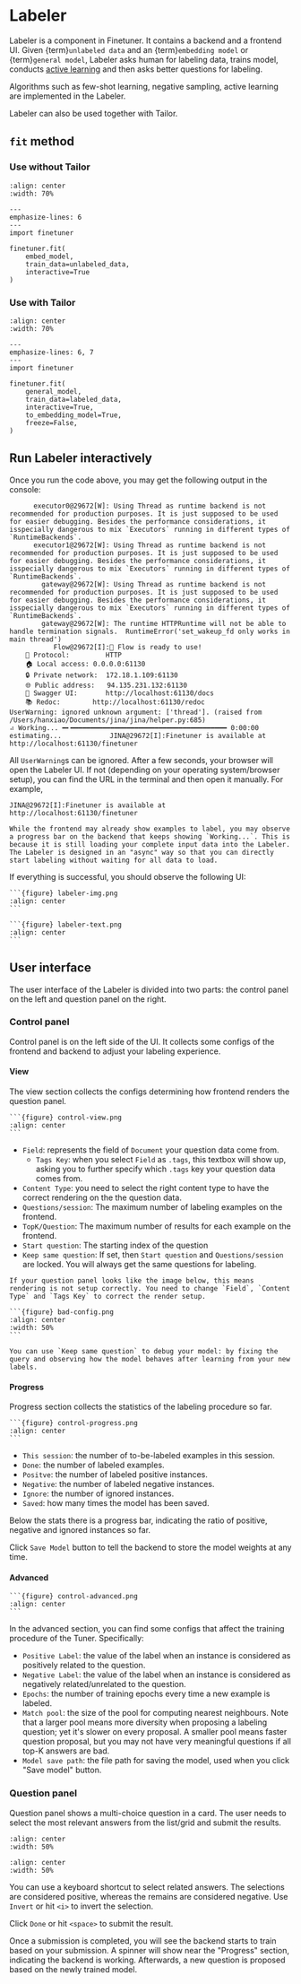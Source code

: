 # Labeler

Labeler is a component in Finetuner. It contains a backend and a frontend UI. Given {term}`unlabeled data` and an {term}`embedding model` or {term}`general model`, Labeler asks human for labeling data, trains model, conducts [active learning](https://en.wikipedia.org/wiki/Active_learning_(machine_learning)) and then asks better questions for labeling.

Algorithms such as few-shot learning, negative sampling, active learning are implemented in the Labeler.

Labeler can also be used together with Tailor.

## `fit` method

### Use without Tailor

```{figure} labeler-case1.svg
:align: center
:width: 70%
```

```{code-block} python
---
emphasize-lines: 6
---
import finetuner

finetuner.fit(
    embed_model,
    train_data=unlabeled_data,
    interactive=True
)
```

### Use with Tailor

```{figure} labeler-case2.svg
:align: center
:width: 70%
```

```{code-block} python
---
emphasize-lines: 6, 7
---
import finetuner

finetuner.fit(
    general_model,
    train_data=labeled_data,
    interactive=True,
    to_embedding_model=True,
    freeze=False,
)
```

## Run Labeler interactively

Once you run the code above, you may get the following output in the console:
```console
      executor0@29672[W]: Using Thread as runtime backend is not recommended for production purposes. It is just supposed to be used for easier debugging. Besides the performance considerations, it isspecially dangerous to mix `Executors` running in different types of `RuntimeBackends`.
      executor1@29672[W]: Using Thread as runtime backend is not recommended for production purposes. It is just supposed to be used for easier debugging. Besides the performance considerations, it isspecially dangerous to mix `Executors` running in different types of `RuntimeBackends`.
        gateway@29672[W]: Using Thread as runtime backend is not recommended for production purposes. It is just supposed to be used for easier debugging. Besides the performance considerations, it isspecially dangerous to mix `Executors` running in different types of `RuntimeBackends`.
        gateway@29672[W]: The runtime HTTPRuntime will not be able to handle termination signals.  RuntimeError('set_wakeup_fd only works in main thread')
           Flow@29672[I]:🎉 Flow is ready to use!
	🔗 Protocol: 		HTTP
	🏠 Local access:	0.0.0.0:61130
	🔒 Private network:	172.18.1.109:61130
	🌐 Public address:	94.135.231.132:61130
	💬 Swagger UI:		http://localhost:61130/docs
	📚 Redoc:		http://localhost:61130/redoc
UserWarning: ignored unknown argument: ['thread']. (raised from /Users/hanxiao/Documents/jina/jina/helper.py:685)
⠴ Working... ━╸━━━━━━━━━━━━━━━━━━━━━━━━━━━━━━━━━━━━━━━ 0:00:00 estimating...            JINA@29672[I]:Finetuner is available at http://localhost:61130/finetuner
```

All `UserWarning`s can be ignored. After a few seconds, your browser will open the Labeler UI. If not (depending on your operating system/browser setup), you can find the URL in the terminal and then open it manually. For example,

```console
JINA@29672[I]:Finetuner is available at http://localhost:61130/finetuner
```

```{tip}
While the frontend may already show examples to label, you may observe a progress bar on the backend that keeps showing `Working...`. This is because it is still loading your complete input data into the Labeler. The Labeler is designed in an "async" way so that you can directly start labeling without waiting for all data to load. 
```

If everything is successful, you should observe the following UI:

````{tab} Image 
```{figure} labeler-img.png
:align: center
```

````
````{tab} Text 
```{figure} labeler-text.png
:align: center
```

````

## User interface

The user interface of the Labeler is divided into two parts: the control panel on the left and question panel on the right.

### Control panel

Control panel is on the left side of the UI. It collects some configs of the frontend and backend to adjust your labeling experience.

#### View

The view section collects the configs determining how frontend renders the question panel.


````{sidebar} View
```{figure} control-view.png
:align: center
```
````

- `Field`: represents the field of `Document` your question data come from.
  - `Tags Key`: when you select `Field` as `.tags`, this textbox will show up, asking you to further specify which `.tags` key your question data comes from.
- `Content Type`: you need to select the right content type to have the correct rendering on the the question data.
- `Questions/session`: The maximum number of labeling examples on the frontend.
- `TopK/Question`: The maximum number of results for each example on the frontend.
- `Start question`: The starting index of the question
- `Keep same question`: If set, then `Start question` and `Questions/session` are locked. You will always get the same questions for labeling. 

````{tip}
If your question panel looks like the image below, this means rendering is not setup correctly. You need to change `Field`, `Content Type` and `Tags Key` to correct the render setup.

```{figure} bad-config.png
:align: center
:width: 50%
```

````

```{tip}
You can use `Keep same question` to debug your model: by fixing the query and observing how the model behaves after learning from your new labels.
```

#### Progress

Progress section collects the statistics of the labeling procedure so far.

````{sidebar} Progress
```{figure} control-progress.png
:align: center
```
````



- `This session`: the number of to-be-labeled examples in this session.
- `Done`: the number of labeled examples.
- `Positve`: the number of labeled positive instances.
- `Negative`: the number of labeled negative instances.
- `Ignore`: the number of ignored instances.
- `Saved`: how many times the model has been saved.

Below the stats there is a progress bar, indicating the ratio of positive, negative and ignored instances so far.

Click `Save Model` button to tell the backend to store the model weights at any time.

#### Advanced

````{sidebar} Advanced
```{figure} control-advanced.png
:align: center
```
````

In the advanced section, you can find some configs that affect the training procedure of the Tuner. Specifically:

- `Positive Label`: the value of the label when an instance is considered as positively related to the question.
- `Negative Label`: the value of the label when an instance is considered as negatively related/unrelated to the question.
- `Epochs`: the number of training epochs every time a new example is labeled.
- `Match pool`: the size of the pool for computing nearest neighbours. Note that a larger pool means more diversity when proposing a labeling question; yet it's slower on every proposal. A smaller pool means faster question proposal, but you may not have very meaningful questions if all top-K answers are bad.
- `Model save path`: the file path for saving the model, used when you click "Save model" button.

### Question panel


Question panel shows a multi-choice question in a card. The user needs to select the most relevant answers from the list/grid and submit the results.

```{figure} labeler-question.gif
:align: center
:width: 50%
```

```{figure} labeler-question-text.gif
:align: center
:width: 50%
```

You can use a keyboard shortcut to select related answers. The selections are considered positive, whereas the remains are considered negative. Use `Invert` or hit `<i>` to invert the selection.


Click `Done` or hit `<space>` to submit the result.

Once a submission is completed, you will see the backend starts to train based on your submission. A spinner will show near the "Progress" section, indicating the backend is working. Afterwards, a new question is proposed based on the newly trained model.




